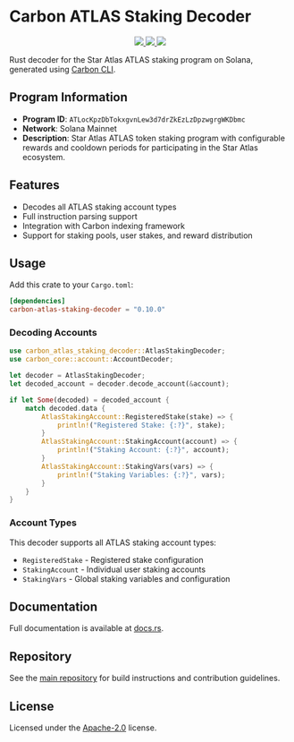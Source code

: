 # Carbon ATLAS Staking Decoder

<p align="center">
  <a href="https://crates.io/crates/carbon-atlas-staking-decoder">
    <img src="https://img.shields.io/crates/v/carbon-atlas-staking-decoder?logo=rust" />
  </a>
  <a href="https://docs.rs/carbon-atlas-staking-decoder">
    <img src="https://img.shields.io/docsrs/carbon-atlas-staking-decoder?logo=docsdotrs" />
  </a>
  <a href="https://github.com/staratlasmeta/star-atlas-decoders/blob/main/LICENSE">
    <img src="https://img.shields.io/badge/license-Apache%202.0-blue" />
  </a>
</p>

Rust decoder for the Star Atlas ATLAS staking program on Solana, generated using [Carbon CLI](https://github.com/sevenlabs-hq/carbon).

## Program Information

- **Program ID**: `ATLocKpzDbTokxgvnLew3d7drZkEzLzDpzwgrgWKDbmc`
- **Network**: Solana Mainnet
- **Description**: Star Atlas ATLAS token staking program with configurable rewards and cooldown periods for participating in the Star Atlas ecosystem.

## Features

- Decodes all ATLAS staking account types
- Full instruction parsing support
- Integration with Carbon indexing framework
- Support for staking pools, user stakes, and reward distribution

## Usage

Add this crate to your `Cargo.toml`:

```toml
[dependencies]
carbon-atlas-staking-decoder = "0.10.0"
```

### Decoding Accounts

```rust
use carbon_atlas_staking_decoder::AtlasStakingDecoder;
use carbon_core::account::AccountDecoder;

let decoder = AtlasStakingDecoder;
let decoded_account = decoder.decode_account(&account);

if let Some(decoded) = decoded_account {
    match decoded.data {
        AtlasStakingAccount::RegisteredStake(stake) => {
            println!("Registered Stake: {:?}", stake);
        }
        AtlasStakingAccount::StakingAccount(account) => {
            println!("Staking Account: {:?}", account);
        }
        AtlasStakingAccount::StakingVars(vars) => {
            println!("Staking Variables: {:?}", vars);
        }
    }
}
```

### Account Types

This decoder supports all ATLAS staking account types:
- `RegisteredStake` - Registered stake configuration
- `StakingAccount` - Individual user staking accounts
- `StakingVars` - Global staking variables and configuration

## Documentation

Full documentation is available at [docs.rs](https://docs.rs/carbon-atlas-staking-decoder).

## Repository

See the [main repository](https://github.com/staratlasmeta/star-atlas-decoders) for build instructions and contribution guidelines.

## License

Licensed under the [Apache-2.0](https://github.com/staratlasmeta/star-atlas-decoders/blob/main/LICENSE) license.
